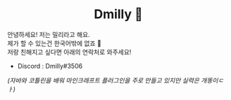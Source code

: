 # <div align=center>Dmilly 👋</div>

안녕하세요! 저는 밀리라고 해요.  
제가 할 수 있는건 한국어밖에 없죠 🤨  
저랑 친해지고 싶다면 아래의 연락처로 와주세요!  

- Discord : Dmilly#3506

*(자바와 코틀린을 배워 마인크래프트 플러그인을 주로 만들고 있지만 실력은 개똥이ㄷㅏ)*
